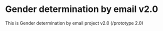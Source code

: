# Gender determination by email v2.0
This is Gender determination by email project v2.0 (/prototype 2.0)
